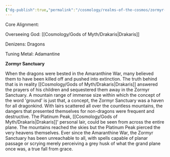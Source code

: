 ```yaml
---
{"dg-publish":true,"permalink":"/cosmology/realms-of-the-cosmos/zormyr-sanctuary/zormyr-sanctuary/"}
---
```


Core Alignment: 

Overseeing God: [[Cosmology/Gods of Myth/Drakaris\|Drakaris]]

Denizens: Dragons

Tuning Metal: Adamantine

**Zormyr Sanctuary**

When the dragons were bested in the Amaranthine War, many believed them to have been killed off and pushed into extinction. The truth behind that is in reality [[Cosmology/Gods of Myth/Drakaris\|Drakaris]] answered the prayers of his children and sequestered them away in the Zormyr Sanctuary. A mountain range of immense size within which the concept of the word 'ground' is just that, a concept, the Zormyr Sanctuary was a haven for all dragonkind. With lairs scattered all over the countless mountains, the dangers that presented themselves for non-dragons were frequent and destructive. The Platinum Peak, [[Cosmology/Gods of Myth/Drakaris\|Drakaris]]' personal lair, could be seen from across the entire plane. The mountains reached the skies but the Platinum Peak pierced the very heavens themselves. Ever since the Amaranthine War, the Zormyr Sanctuary has been unreachable to all, with spells capable of planar passage or scrying merely perceiving a grey husk of what the grand plane once was, a true fall from grace.